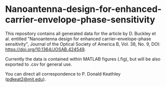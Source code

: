 # Nanoantenna-design-for-enhanced-carrier-envelope-phase-sensitivity

This repository contains all generated data for the article by D. Buckley et al. entitled "Nanoantenna design for enhanced carrier–envelope-phase sensitivity", Journal of the Optical Society of America B, Vol. 38, No. 9, DOI: https://doi.org/10.1364/JOSAB.424549.  

Currently the data is contained within MATLAB figures (.fig), but will be also exported to .csv for general use.

You can direct all correspondence to P. Donald Keathley (pdkeat2@mit.edu).  

